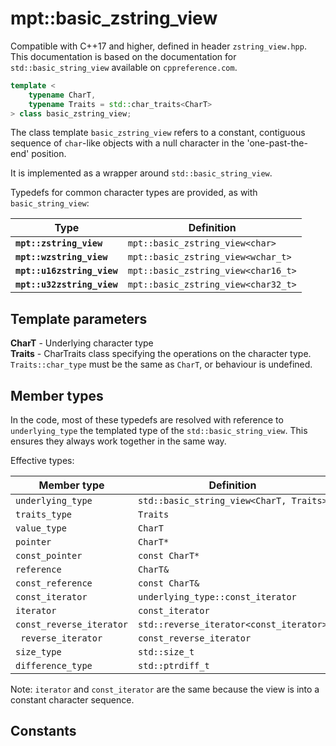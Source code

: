 # mpt::basic_zstring_view

Compatible with C++17 and higher, defined in header
`zstring_view.hpp`. This documentation is based on the documentation
for `std::basic_string_view` available on `cppreference.com`.

```C++
template <
    typename CharT,
    typename Traits = std::char_traits<CharT>
> class basic_zstring_view;
```

The class template `basic_zstring_view` refers to a constant,
contiguous sequence of `char`-like objects with a null character in
the 'one-past-the-end' position.

It is implemented as a wrapper around `std::basic_string_view`.

Typedefs for common character types are provided, as with
`basic_string_view`:

| **Type**                   | **Definition**                      |
| -------------------------- | ----------------------------------- |
| **`mpt::zstring_view`**    | `mpt::basic_zstring_view<char>`     |
| **`mpt::wzstring_view`**   | `mpt::basic_zstring_view<wchar_t>`  |
| **`mpt::u16zstring_view`** | `mpt::basic_zstring_view<char16_t>` |
| **`mpt::u32zstring_view`** | `mpt::basic_zstring_view<char32_t>` |

## Template parameters

**CharT** - Underlying character type  
**Traits** - CharTraits class specifying the operations on the
  character type. `Traits::char_type` must be the same as `CharT`, or
  behaviour is undefined.

## Member types

In the code, most of these typedefs are resolved with reference to
`underlying_type` the templated type of the `std::basic_string_view`.
This ensures they always work together in the same way.

Effective types:

| **Member type**          | **Definition**                          |
| ------------------------ | --------------------------------------- |
| `underlying_type`        | `std::basic_string_view<CharT, Traits>` |
| `traits_type`            | `Traits`                                |
| `value_type`             | `CharT`                                 |
| `pointer`                | `CharT*`                                |
| `const_pointer`          | `const CharT*`                          |
| `reference`              | `CharT&`                                |
| `const_reference`        | `const CharT&`                          |
| `const_iterator`         | `underlying_type::const_iterator`       |
| `iterator`               | `const_iterator`                        |
| `const_reverse_iterator` | `std::reverse_iterator<const_iterator>` |
| ` reverse_iterator`      | `const_reverse_iterator`                |
| `size_type`              | `std::size_t`                           |
| `difference_type`        | `std::ptrdiff_t`                        |

Note: `iterator` and `const_iterator` are the same because the view is
into a constant character sequence.

## Constants
